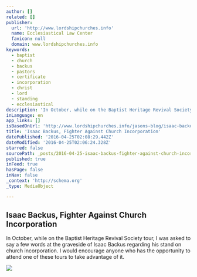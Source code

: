 ```yaml
---
author: []
related: []
publisher:
  url: 'http://www.lordshipchurches.info'
  name: Ecclesiastical Law Center
  favicon: null
  domain: www.lordshipchurches.info
keywords:
  - baptist
  - church
  - backus
  - pastors
  - certificate
  - incorporation
  - christ
  - lord
  - standing
  - ecclesiastical
description: 'In October, while on the Baptist Heritage Revival Society tour, I was asked to say a few words at the graveside of Isaac Backus regarding his stand on church incorporation. I would encourage anyone who has the opportunity to attend one of these tours to take advantage of it.'
inLanguage: en
app_links: []
isBasedOnUrl: 'http://www.lordshipchurches.info/jasons-blog/isaac-backus-fighter-against-church-incorporation'
title: 'Isaac Backus, Fighter Against Church Incorporation'
datePublished: '2016-04-25T02:08:29.442Z'
dateModified: '2016-04-25T02:06:24.328Z'
starred: false
sourcePath: _posts/2016-04-25-isaac-backus-fighter-against-church-incorporation.md
published: true
inFeed: true
hasPage: false
inNav: false
_context: 'http://schema.org'
_type: MediaObject

---
```

<article style=""><h1>Isaac Backus, Fighter Against Church Incorporation</h1><p>In October, while on the Baptist Heritage Revival Society tour, I was asked to say a few words at the graveside of Isaac Backus regarding his stand on church incorporation. I would encourage anyone who has the opportunity to attend one of these tours to take advantage of it.</p><img src="http://www.lordshipchurches.info/uploads/4/3/1/1/43111853/5158188.jpg?640" /></article>